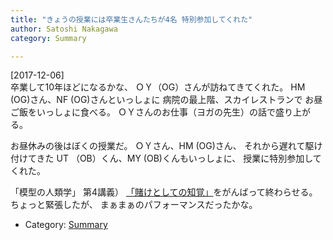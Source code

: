```yaml
---
title: "きょうの授業には卒業生さんたちが4名 特別参加してくれた"
author: Satoshi Nakagawa
category: Summary

---
```


[2017-12-06]  
 卒業して10年ほどになるかな、
ＯＹ（OG）さんが訪ねてきてくれた。
HM (OG)さん、NF (OG)さんといっしょに
病院の最上階、スカイレストランで
お昼ご飯をいっしょに食べる。
ＯＹさんのお仕事（ヨガの先生）の話で盛り上がる。

 お昼休みの後はぼくの授業だ。
ＯＹさん、HM (OG)さん、
それから遅れて駆け付けてきた
UT （OB）くん、MY (OB)くんもいっしょに、
授業に特別参加してくれた。

 「模型の人類学」
第4講義）
[「賭けとしての知覚」](/~satoshi/anthrop/class/model/trust.html)をがんばって終わらせる。
ちょっと緊張したが、
まぁまぁのパフォーマンスだったかな。

- Category: [Summary](categories.html#Summary)

